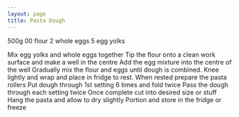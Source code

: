 ```yaml
---
layout: page
title: Pasta Dough
---
```


500g 00 flour
2 whole eggs
5 egg yolks

Mix egg yolks and whole eggs together
Tip the flour onto a clean work surface and make a well in the centre
Add the egg mixture into the centre of the well
Gradually mix the flour and eggs until dough is combined.
Knee lightly and wrap and place in fridge to rest.
When rested prepare the pasta rollers
Put dough through 1st setting 6 times and fold twice
Pass the dough through each setting twice
Once complete cut into desired size or stuff
Hang the pasta and allow to dry slightly
Portion and store in the fridge or freeze
